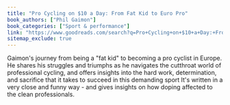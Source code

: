 ```yaml
---
title: "Pro Cycling on $10 a Day: From Fat Kid to Euro Pro"
book_authors: ["Phil Gaimon"]
book_categories: ["Sport & performance"]
link: "https://www.goodreads.com/search?q=Pro+Cycling+on+$10+a+Day:+From+Fat+Kid+to+Euro+Pro+Phil+Gaimon"
sitemap_exclude: true
---
```


 Gaimon's journey from being a "fat kid" to becoming a pro cyclist in Europe. He shares his struggles and triumphs as he navigates the cutthroat world of professional cycling, and offers insights into the hard work, determination, and sacrifice that it takes to succeed in this demanding sport It's written in a very close and funny way - and gives insights on how doping affected to the clean professionals.
